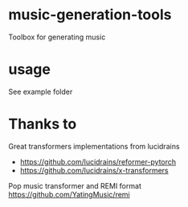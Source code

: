 # music-generation-tools
Toolbox for generating music

# usage
See example folder

# Thanks to 

Great transformers implementations from lucidrains
* https://github.com/lucidrains/reformer-pytorch
* https://github.com/lucidrains/x-transformers

Pop music transformer and REMI format
https://github.com/YatingMusic/remi
